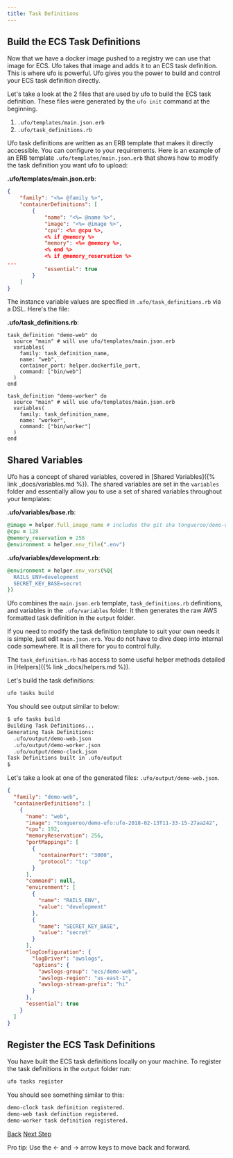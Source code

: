 ```yaml
---
title: Task Definitions
---
```


## Build the ECS Task Definitions

Now that we have a docker image pushed to a registry we can use that image for ECS.  Ufo takes that image and adds it to an ECS task definition.  This is where ufo is powerful.  Ufo gives you the power to build and control your ECS task definition directly.

Let's take a look at the 2 files that are used by ufo to build the ECS task definition.  These files were generated by the `ufo init` command at the beginning.

1. `.ufo/templates/main.json.erb`
2. `.ufo/task_definitions.rb`

Ufo task definitions are written as an ERB template that makes it directly accessible. You can configure to your requirements.  Here is an example of an ERB template `.ufo/templates/main.json.erb` that shows how to modify the task definition you want ufo to upload:

**.ufo/templates/main.json.erb**:

```json
{
    "family": "<%= @family %>",
    "containerDefinitions": [
        {
            "name": "<%= @name %>",
            "image": "<%= @image %>",
            "cpu": <%= @cpu %>,
            <% if @memory %>
            "memory": <%= @memory %>,
            <% end %>
            <% if @memory_reservation %>
...
            "essential": true
        }
    ]
}
```

The instance variable values are specified in `.ufo/task_definitions.rb` via a DSL.  Here's the file:

**.ufo/task_definitions.rb**:

```
task_definition "demo-web" do
  source "main" # will use ufo/templates/main.json.erb
  variables(
    family: task_definition_name,
    name: "web",
    container_port: helper.dockerfile_port,
    command: ["bin/web"]
  )
end

task_definition "demo-worker" do
  source "main" # will use ufo/templates/main.json.erb
  variables(
    family: task_definition_name,
    name: "worker",
    command: ["bin/worker"]
  )
end
```

## Shared Variables

Ufo has a concept of shared variables, covered in [Shared Variables]({% link _docs/variables.md %}). The shared variables are set in the `variables` folder and essentially allow you to use a set of shared variables throughout your templates:

**.ufo/variables/base.rb**:

```ruby
@image = helper.full_image_name # includes the git sha tongueroo/demo-ufo:ufo-[sha].
@cpu = 128
@memory_reservation = 256
@environment = helper.env_file(".env")
```

**.ufo/variables/development.rb**:

```ruby
@environment = helper.env_vars(%Q{
  RAILS_ENV=development
  SECRET_KEY_BASE=secret
})
```

Ufo combines the `main.json.erb` template, `task_definitions.rb` definitions, and variables in the `.ufo/variables` folder.  It then generates the raw AWS formatted task definition in the `output` folder.

If you need to modify the task definition template to suit your own needs it is simple, just edit `main.json.erb`.  You do not have to dive deep into internal code somewhere.  It is all there for you to control fully.

The `task_definition.rb` has access to some useful helper methods detailed in [Helpers]({% link _docs/helpers.md %}).

Let's build the task definitions:

```sh
ufo tasks build
```

You should see output similar to below:

```sh
$ ufo tasks build
Building Task Definitions...
Generating Task Definitions:
  .ufo/output/demo-web.json
  .ufo/output/demo-worker.json
  .ufo/output/demo-clock.json
Task Definitions built in .ufo/output
$
```

Let's take a look at one of the generated files: `.ufo/output/demo-web.json`.

```json
{
  "family": "demo-web",
  "containerDefinitions": [
    {
      "name": "web",
      "image": "tongueroo/demo-ufo:ufo-2018-02-13T11-33-15-27aa242",
      "cpu": 192,
      "memoryReservation": 256,
      "portMappings": [
        {
          "containerPort": "3000",
          "protocol": "tcp"
        }
      ],
      "command": null,
      "environment": [
        {
          "name": "RAILS_ENV",
          "value": "development"
        },
        {
          "name": "SECRET_KEY_BASE",
          "value": "secret"
        }
      ],
      "logConfiguration": {
        "logDriver": "awslogs",
        "options": {
          "awslogs-group": "ecs/demo-web",
          "awslogs-region": "us-east-1",
          "awslogs-stream-prefix": "hi"
        }
      },
      "essential": true
    }
  ]
}
```

## Register the ECS Task Definitions

You have built the ECS task definitions locally on your machine. To register the task definitions in the `output` folder run:

```sh
ufo tasks register
```

You should see something similar to this:

```sh
demo-clock task definition registered.
demo-web task definition registered.
demo-worker task definition registered.
```

<a id="prev" class="btn btn-basic" href="{% link _docs/tutorial-ufo-docker-build.md %}">Back</a>
<a id="next" class="btn btn-primary" href="{% link _docs/tutorial-ufo-ship.md %}">Next Step</a>
<p class="keyboard-tip">Pro tip: Use the <- and -> arrow keys to move back and forward.</p>
